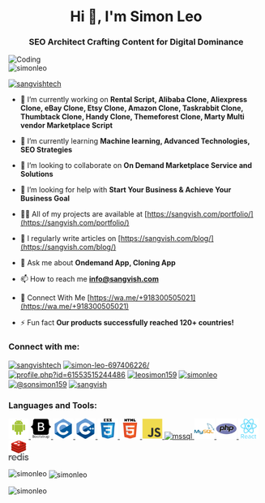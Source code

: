 <h1 align="center">Hi 👋, I'm Simon Leo</h1>
<h3 align="center">SEO Architect Crafting Content for Digital Dominance</h3>
<img align="right" alt="Coding" width="600" src="https://www.google.com/url?sa=i&url=https%3A%2F%2Fgifer.com%2Fen%2Fgifs%2Fseo&psig=AOvVaw3PkZPq3LE5GAoIuNrDU57S&ust=1708848036464000&source=images&cd=vfe&opi=89978449&ved=0CBIQjRxqFwoTCODOstbBw4QDFQAAAAAdAAAAABAR">
<p align="left"> <img src="https://komarev.com/ghpvc/?username=simonleo&label=Profile%20views&color=0e75b6&style=flat" alt="simonleo" /> </p>

<p align="left"> <a href="https://twitter.com/sangvishtech" target="blank"><img src="https://img.shields.io/twitter/follow/sangvishtech?logo=twitter&style=for-the-badge" alt="sangvishtech" /></a> </p>

- 🔭 I’m currently working on **Rental Script, Alibaba Clone, Aliexpress Clone, eBay Clone, Etsy Clone, Amazon Clone, Taskrabbit Clone, Thumbtack Clone, Handy Clone, Themeforest Clone, Marty Multi vendor Marketplace Script**

- 🌱 I’m currently learning **Machine learning, Advanced Technologies, SEO Strategies**

- 👯 I’m looking to collaborate on **On Demand Marketplace Service and Solutions**

- 🤝 I’m looking for help with **Start Your Business & Achieve Your Business Goal**

- 👨‍💻 All of my projects are available at [https://sangvish.com/portfolio/](https://sangvish.com/portfolio/)

- 📝 I regularly write articles on [https://sangvish.com/blog/](https://sangvish.com/blog/)

- 💬 Ask me about **Ondemand App, Cloning App**

- 📫 How to reach me **info@sangvish.com**

- 📄 Connect With Me [https://wa.me/+918300505021](https://wa.me/+918300505021)

- ⚡ Fun fact **Our products successfully reached 120+ countries!**

<h3 align="left">Connect with me:</h3>
<p align="left">
<a href="https://twitter.com/sangvishtech" target="blank"><img align="center" src="https://raw.githubusercontent.com/rahuldkjain/github-profile-readme-generator/master/src/images/icons/Social/twitter.svg" alt="sangvishtech" height="30" width="40" /></a>
<a href="https://linkedin.com/in/simon-leo-697406226/" target="blank"><img align="center" src="https://raw.githubusercontent.com/rahuldkjain/github-profile-readme-generator/master/src/images/icons/Social/linked-in-alt.svg" alt="simon-leo-697406226/" height="30" width="40" /></a>
<a href="https://fb.com/profile.php?id=61553515244486" target="blank"><img align="center" src="https://raw.githubusercontent.com/rahuldkjain/github-profile-readme-generator/master/src/images/icons/Social/facebook.svg" alt="profile.php?id=61553515244486" height="30" width="40" /></a>
<a href="https://instagram.com/leosimon159" target="blank"><img align="center" src="https://raw.githubusercontent.com/rahuldkjain/github-profile-readme-generator/master/src/images/icons/Social/instagram.svg" alt="leosimon159" height="30" width="40" /></a>
<a href="https://dribbble.com/simonleo" target="blank"><img align="center" src="https://raw.githubusercontent.com/rahuldkjain/github-profile-readme-generator/master/src/images/icons/Social/dribbble.svg" alt="simonleo" height="30" width="40" /></a>
<a href="https://medium.com/@sonsimon159" target="blank"><img align="center" src="https://raw.githubusercontent.com/rahuldkjain/github-profile-readme-generator/master/src/images/icons/Social/medium.svg" alt="@sonsimon159" height="30" width="40" /></a>
<a href="https://www.youtube.com/c/sangvish" target="blank"><img align="center" src="https://raw.githubusercontent.com/rahuldkjain/github-profile-readme-generator/master/src/images/icons/Social/youtube.svg" alt="sangvish" height="30" width="40" /></a>
</p>

<h3 align="left">Languages and Tools:</h3>
<p align="left"> <a href="https://developer.android.com" target="_blank" rel="noreferrer"> <img src="https://raw.githubusercontent.com/devicons/devicon/master/icons/android/android-original-wordmark.svg" alt="android" width="40" height="40"/> </a> <a href="https://getbootstrap.com" target="_blank" rel="noreferrer"> <img src="https://raw.githubusercontent.com/devicons/devicon/master/icons/bootstrap/bootstrap-plain-wordmark.svg" alt="bootstrap" width="40" height="40"/> </a> <a href="https://www.cprogramming.com/" target="_blank" rel="noreferrer"> <img src="https://raw.githubusercontent.com/devicons/devicon/master/icons/c/c-original.svg" alt="c" width="40" height="40"/> </a> <a href="https://www.w3schools.com/cpp/" target="_blank" rel="noreferrer"> <img src="https://raw.githubusercontent.com/devicons/devicon/master/icons/cplusplus/cplusplus-original.svg" alt="cplusplus" width="40" height="40"/> </a> <a href="https://www.w3schools.com/css/" target="_blank" rel="noreferrer"> <img src="https://raw.githubusercontent.com/devicons/devicon/master/icons/css3/css3-original-wordmark.svg" alt="css3" width="40" height="40"/> </a> <a href="https://www.w3.org/html/" target="_blank" rel="noreferrer"> <img src="https://raw.githubusercontent.com/devicons/devicon/master/icons/html5/html5-original-wordmark.svg" alt="html5" width="40" height="40"/> </a> <a href="https://developer.mozilla.org/en-US/docs/Web/JavaScript" target="_blank" rel="noreferrer"> <img src="https://raw.githubusercontent.com/devicons/devicon/master/icons/javascript/javascript-original.svg" alt="javascript" width="40" height="40"/> </a> <a href="https://www.microsoft.com/en-us/sql-server" target="_blank" rel="noreferrer"> <img src="https://www.svgrepo.com/show/303229/microsoft-sql-server-logo.svg" alt="mssql" width="40" height="40"/> </a> <a href="https://www.mysql.com/" target="_blank" rel="noreferrer"> <img src="https://raw.githubusercontent.com/devicons/devicon/master/icons/mysql/mysql-original-wordmark.svg" alt="mysql" width="40" height="40"/> </a> <a href="https://www.php.net" target="_blank" rel="noreferrer"> <img src="https://raw.githubusercontent.com/devicons/devicon/master/icons/php/php-original.svg" alt="php" width="40" height="40"/> </a> <a href="https://reactjs.org/" target="_blank" rel="noreferrer"> <img src="https://raw.githubusercontent.com/devicons/devicon/master/icons/react/react-original-wordmark.svg" alt="react" width="40" height="40"/> </a> <a href="https://redis.io" target="_blank" rel="noreferrer"> <img src="https://raw.githubusercontent.com/devicons/devicon/master/icons/redis/redis-original-wordmark.svg" alt="redis" width="40" height="40"/> </a> </p>

<p><img align="left" src="https://github-readme-stats.vercel.app/api/top-langs?username=simonleo&show_icons=true&locale=en&layout=compact" alt="simonleo" /></p>

<p>&nbsp;<img align="center" src="https://github-readme-stats.vercel.app/api?username=simonleo&show_icons=true&locale=en" alt="simonleo" /></p>

<p><img align="center" src="https://github-readme-streak-stats.herokuapp.com/?user=simonleo&" alt="simonleo" /></p>
